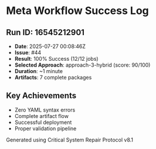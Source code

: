 # Meta Workflow Success Log

## Run ID: 16545212901
- **Date**: 2025-07-27 00:08:46Z  
- **Issue**: #44
- **Result**: 100% Success (12/12 jobs)
- **Selected Approach**: approach-3-hybrid (score: 90/100)
- **Duration**: ~1 minute
- **Artifacts**: 7 complete packages

## Key Achievements
- Zero YAML syntax errors
- Complete artifact flow
- Successful deployment
- Proper validation pipeline

Generated using Critical System Repair Protocol v8.1
